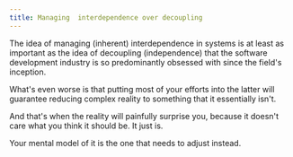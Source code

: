 ```yaml
---
title: Managing  interdependence over decoupling
---
```

The idea of managing (inherent) interdependence in systems is at least as important as the idea of decoupling (independence) that the software development industry is so predominantly obsessed with since the field's inception.

What's even worse is that putting most of your efforts into the latter will guarantee reducing complex reality to something that it essentially isn't.

And that's when the reality will painfully surprise you, because it doesn't care what you think it should be.
It just is.

Your mental model of it is the one that needs to adjust instead.
